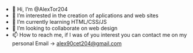 - 👋 Hi, I’m @AlexTor204
- 👀 I’m interested in the creation of aplications and web sites
- 🌱 I’m currently learning HTML/CSS/JS
- 💞️ I’m looking to collaborate on web design
- 📫 How to reach me, if I was of you interest you can contact me on my personal Email -> alex90cet204@gmail.com

<!---
AlexTor204/AlexTor204 is a ✨ special ✨ repository because its `README.md` (this file) appears on your GitHub profile.
You can click the Preview link to take a look at your changes.
--->
